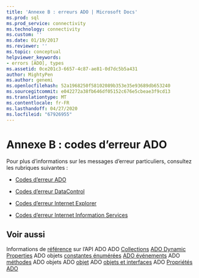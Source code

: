 ```yaml
---
title: 'Annexe B : erreurs ADO | Microsoft Docs'
ms.prod: sql
ms.prod_service: connectivity
ms.technology: connectivity
ms.custom: ''
ms.date: 01/19/2017
ms.reviewer: ''
ms.topic: conceptual
helpviewer_keywords:
- errors [ADO], types
ms.assetid: 0ce201c3-6657-4c87-ae81-0d7dc5b5a431
author: MightyPen
ms.author: genemi
ms.openlocfilehash: 52a1968250f58102089b353e35e93689db653240
ms.sourcegitcommit: e042272a38fb646df05152c676e5cbeae3f9cd13
ms.translationtype: MT
ms.contentlocale: fr-FR
ms.lasthandoff: 04/27/2020
ms.locfileid: "67926955"
---
```

# <a name="appendix-b-ado-error-codes"></a>Annexe B : codes d’erreur ADO
Pour plus d’informations sur les messages d’erreur particuliers, consultez les rubriques suivantes :

-   [Codes d’erreur ADO](../../../ado/guide/appendixes/ado-error-codes.md)

-   [Codes d’erreur DataControl](../../../ado/guide/appendixes/datacontrol-error-codes.md)

-   [Codes d’erreur Internet Explorer](../../../ado/guide/appendixes/internet-explorer-error-codes.md)

-   [Codes d’erreur Internet Information Services](../../../ado/guide/appendixes/internet-information-services-error-codes.md)

## <a name="see-also"></a>Voir aussi
 Informations de [référence](../../../ado/reference/ado-api/ado-api-reference.md) sur l’API ADO ADO [Collections](../../../ado/reference/ado-api/ado-collections.md) [ADO Dynamic Properties](../../../ado/reference/ado-api/ado-dynamic-properties.md) ADO objets [constantes énumérées](../../../ado/reference/ado-api/ado-enumerated-constants.md) [ADO événements](../../../ado/reference/ado-api/ado-events.md) ADO [méthodes](../../../ado/reference/ado-api/ado-methods.md) ADO objets ADO [objet](../../../ado/reference/ado-api/ado-object-model.md) ADO [objets et interfaces](../../../ado/reference/ado-api/ado-objects-and-interfaces.md) ADO [Propriétés ADO](../../../ado/reference/ado-api/ado-properties.md)
